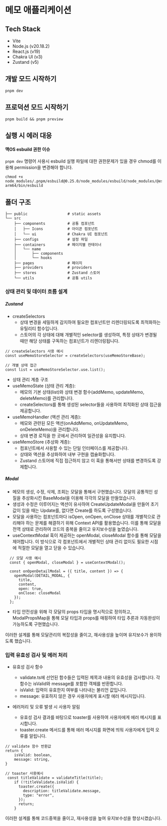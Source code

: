 # 메모 애플리케이션

## Tech Stack
- Vite
- Node.js (v20.18.2)
- React.js (v19)
- Chakra UI (v3)
- Zustand (v5)

## 개발 모드 시작하기
```
pnpm dev
```

## 프로덕션 모드 시작하기
```
pnpm build && pnpm preview
```

## 실행 시 에러 대응
#### 맥OS esbuild 권한 이슈
```pnpm dev``` 명령어 사용시 esbuild 실행 파일에 대한 권한문제가 있을 경우 chmod를 이용해 permission을 변경해야 합니다.
```
chmod +x node_modules/.pnpm/esbuild@0.25.0/node_modules/esbuild/node_modules/@esbuild/darwin-arm64/bin/esbuild
```

## 폴더 구조
```
├── public                  # static assets
└── src
    ├── components          # 공통 컴포넌트
    │   ├── Icons           # 아이콘 컴포넌트
    │   └── ui              # Chakra UI 컴포넌트
    ├── configs             # 설정 파일
    ├── containers          # 페이지별 컨테이너
    │   └── name
    │       ├── components
    │       └── hooks
    ├── pages               # 페이지
    ├── providers           # providers
    ├── stores              # Zustand 스토어
    └── utils               # 공통 utils
```

### 상태 관리 및 데이터 흐름 설계
##### Zustand

- createSelectors
	- 상태 변경을 세밀하게 감지하여 필요한 컴포넌트만 리렌더링되도록 최적화하는 유틸리티 함수입니다.
	- 스토어의 각 상태에 대해 개별적인 selector를 생성하여, 특정 상태가 변경될 때만 해당 상태를 구독하는 컴포넌트가 리렌더링됩니다.

```tsx
// createSelectors 사용 예시
const useMemoStoreSelector = createSelectors(useMemoStoreBase);

// 개별 상태 접근
const list = useMemoStoreSelector.use.list();
```

- 상태 관리 계층 구조
- useMemoState (상태 관리 계층):
	- 메모의 기본 상태(list)와 상태 변경 함수(addMemo, updateMemo, deleteMemo)를 관리합니다.
	- createSelectors를 통해 생성된 selector들을 사용하여 최적화된 상태 접근을 제공합니다.
- useMemoHandler (액션 관리 계층):
	- 메모와 관련된 모든 액션(onAddMemo, onUpdateMemo, onDeleteMemo)을 관리합니다.
	- 상태 변경 로직을 한 곳에서 관리하여 일관성을 유지합니다.
- useMemoStore (추상화 계층):
	- 컴포넌트에서 사용할 수 있는 단일 인터페이스를 제공합니다.
	- 상태와 액션을 추상화하여 내부 구현을 캡슐화합니다.
	- Zustand 스토어에 직접 접근하지 않고 이 훅을 통해서만 상태를 변경하도록 강제합니다.

##### Modal
- 메모의 생성, 수정, 삭제, 조회는 모달을 통해서 구현했습니다. 모달의 공통적인 성질을 추상화시킨 BaseModal을 이용해 각각의 모달을 만들었습니다.
- 생성과 수정은 이루어지는 액션이 유사하여 CreateUpdateModal을 만들어 초기값이 있을 때는 Update를, 없다면 Create를 하도록 구성했습니다.
- 모달을 사용하는 컴포넌트마다 isOpen, onOpen, onClose 상태를 개별적으로 관리해야 하는 문제를 해결하기 위해 Context API를 활용했습니다. 이를 통해 모달을 전역 상태로 관리하여 코드의 중복을 줄이고 유지보수성을 높였습니다.
- useContextModal 훅이 제공하는 openModal, closeModal 함수를 통해 모달을 제어합니다. 이 방식으로 각 컴포넌트에서 개별적인 상태 관리 없이도 필요한 시점에 적절한 모달을 열고 닫을 수 있습니다.
```tsx
  // 모달 사용 예시
  const { openModal, closeModal } = useContextModal();

  const onOpenDetailModal = ({ title, content }) => {
    openModal(DETAIL_MODAL, {
      title,
      content,
      open: true,
      onClose: closeModal
    });
  };
```
- 타입 안전성을 위해 각 모달의 props 타입을 명시적으로 정의하고, ModalPropsMap을 통해 모달 타입과 props를 매핑하여 타입 추론과 자동완성이 가능하도록 구현했습니다.

이러한 설계를 통해 모달관리의 복잡성을 줄이고, 재사용성을 높이며 유지보수가 용이하도록 했습니다.

### 입력 유효성 검사 및 에러  처리
- 유효성 검사 함수
	- validate.ts에 선언된 함수들은 입력된 제목과 내용의 유효성을 검사합니다. 각 함수는 isValid와 message를 포함한 객체를 반환합니다.
	- isValid: 입력이 유효한지 여부를 나타내는 불리언 값입니다.
	- message: 유효하지 않은 경우 사용자에게 표시할 에러 메시지입니다.

- 에러처리 및 오류 발생 시 사용자 알림
	- 유효성 검사 결과를 바탕으로 toaster를 사용하여 사용자에게 에러 메시지를 표시합니다.
	- toaster.create 메서드를 통해 에러 메시지를 화면에 띄워 사용자에게 입력 오류를 알립니다.

```tsx
// validate 함수 반환값
return {
    isValid: boolean,
    message: string,
}

// toaster 사용예시
 const titleValidate = validateTitle(title);
    if (!titleValidate.isValid) {
      toaster.create({
        description: titleValidate.message,
        type: "error",
      });
      return;
    }
```
이러한 설계를 통해 코드중복을 줄이고, 재사용성을 높여 유지보수성을 향상시켰습니다.

